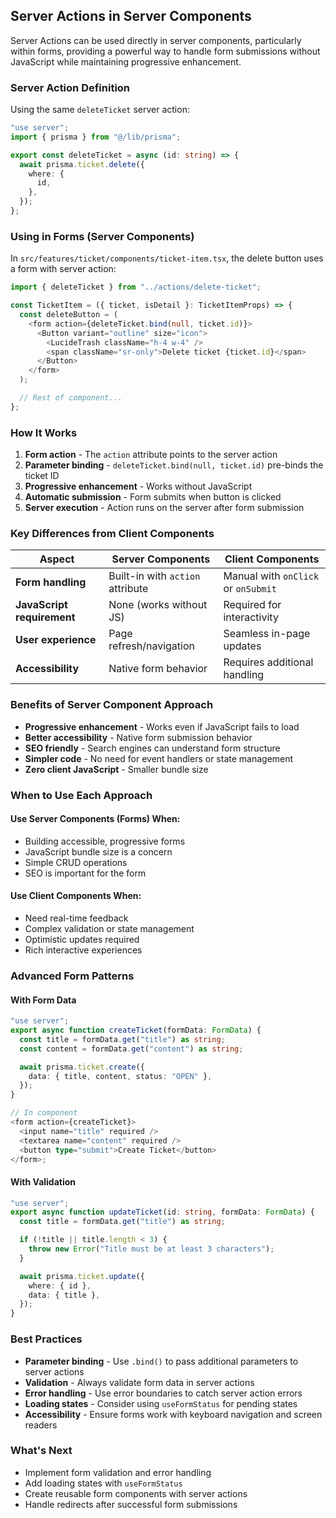 ## Server Actions in Server Components

Server Actions can be used directly in server components, particularly within forms, providing a powerful way to handle form submissions without JavaScript while maintaining progressive enhancement.

### Server Action Definition

Using the same `deleteTicket` server action:

```typescript
"use server";
import { prisma } from "@/lib/prisma";

export const deleteTicket = async (id: string) => {
  await prisma.ticket.delete({
    where: {
      id,
    },
  });
};
```

### Using in Forms (Server Components)

In `src/features/ticket/components/ticket-item.tsx`, the delete button uses a form with server action:

```typescript
import { deleteTicket } from "../actions/delete-ticket";

const TicketItem = ({ ticket, isDetail }: TicketItemProps) => {
  const deleteButton = (
    <form action={deleteTicket.bind(null, ticket.id)}>
      <Button variant="outline" size="icon">
        <LucideTrash className="h-4 w-4" />
        <span className="sr-only">Delete ticket {ticket.id}</span>
      </Button>
    </form>
  );

  // Rest of component...
};
```

### How It Works

1. **Form action** - The `action` attribute points to the server action
2. **Parameter binding** - `deleteTicket.bind(null, ticket.id)` pre-binds the ticket ID
3. **Progressive enhancement** - Works without JavaScript
4. **Automatic submission** - Form submits when button is clicked
5. **Server execution** - Action runs on the server after form submission

### Key Differences from Client Components

| Aspect                     | Server Components                | Client Components                   |
| -------------------------- | -------------------------------- | ----------------------------------- |
| **Form handling**          | Built-in with `action` attribute | Manual with `onClick` or `onSubmit` |
| **JavaScript requirement** | None (works without JS)          | Required for interactivity          |
| **User experience**        | Page refresh/navigation          | Seamless in-page updates            |
| **Accessibility**          | Native form behavior             | Requires additional handling        |

### Benefits of Server Component Approach

- **Progressive enhancement** - Works even if JavaScript fails to load
- **Better accessibility** - Native form submission behavior
- **SEO friendly** - Search engines can understand form structure
- **Simpler code** - No need for event handlers or state management
- **Zero client JavaScript** - Smaller bundle size

### When to Use Each Approach

#### Use Server Components (Forms) When:

- Building accessible, progressive forms
- JavaScript bundle size is a concern
- Simple CRUD operations
- SEO is important for the form

#### Use Client Components When:

- Need real-time feedback
- Complex validation or state management
- Optimistic updates required
- Rich interactive experiences

### Advanced Form Patterns

#### With Form Data

```typescript
"use server";
export async function createTicket(formData: FormData) {
  const title = formData.get("title") as string;
  const content = formData.get("content") as string;

  await prisma.ticket.create({
    data: { title, content, status: "OPEN" },
  });
}

// In component
<form action={createTicket}>
  <input name="title" required />
  <textarea name="content" required />
  <button type="submit">Create Ticket</button>
</form>;
```

#### With Validation

```typescript
"use server";
export async function updateTicket(id: string, formData: FormData) {
  const title = formData.get("title") as string;

  if (!title || title.length < 3) {
    throw new Error("Title must be at least 3 characters");
  }

  await prisma.ticket.update({
    where: { id },
    data: { title },
  });
}
```

### Best Practices

- **Parameter binding** - Use `.bind()` to pass additional parameters to server actions
- **Validation** - Always validate form data in server actions
- **Error handling** - Use error boundaries to catch server action errors
- **Loading states** - Consider using `useFormStatus` for pending states
- **Accessibility** - Ensure forms work with keyboard navigation and screen readers

### What's Next

- Implement form validation and error handling
- Add loading states with `useFormStatus`
- Create reusable form components with server actions
- Handle redirects after successful form submissions
